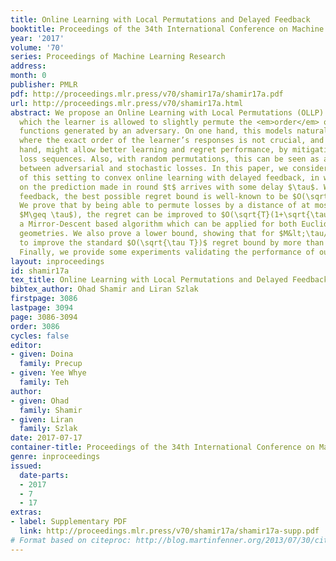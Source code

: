 ```yaml
---
title: Online Learning with Local Permutations and Delayed Feedback
booktitle: Proceedings of the 34th International Conference on Machine Learning
year: '2017'
volume: '70'
series: Proceedings of Machine Learning Research
address: 
month: 0
publisher: PMLR
pdf: http://proceedings.mlr.press/v70/shamir17a/shamir17a.pdf
url: http://proceedings.mlr.press/v70/shamir17a.html
abstract: We propose an Online Learning with Local Permutations (OLLP) setting, in
  which the learner is allowed to slightly permute the <em>order</em> of the loss
  functions generated by an adversary. On one hand, this models natural situations
  where the exact order of the learner’s responses is not crucial, and on the other
  hand, might allow better learning and regret performance, by mitigating highly adversarial
  loss sequences. Also, with random permutations, this can be seen as a setting interpolating
  between adversarial and stochastic losses. In this paper, we consider the applicability
  of this setting to convex online learning with delayed feedback, in which the feedback
  on the prediction made in round $t$ arrives with some delay $\tau$. With such delayed
  feedback, the best possible regret bound is well-known to be $O(\sqrt{\tau T})$.
  We prove that by being able to permute losses by a distance of at most $M$ (for
  $M\geq \tau$), the regret can be improved to $O(\sqrt{T}(1+\sqrt{\tau^2/M}))$, using
  a Mirror-Descent based algorithm which can be applied for both Euclidean and non-Euclidean
  geometries. We also prove a lower bound, showing that for $M&lt;\tau/3$, it is impossible
  to improve the standard $O(\sqrt{\tau T})$ regret bound by more than constant factors.
  Finally, we provide some experiments validating the performance of our algorithm.
layout: inproceedings
id: shamir17a
tex_title: Online Learning with Local Permutations and Delayed Feedback
bibtex_author: Ohad Shamir and Liran Szlak
firstpage: 3086
lastpage: 3094
page: 3086-3094
order: 3086
cycles: false
editor:
- given: Doina
  family: Precup
- given: Yee Whye
  family: Teh
author:
- given: Ohad
  family: Shamir
- given: Liran
  family: Szlak
date: 2017-07-17
container-title: Proceedings of the 34th International Conference on Machine Learning
genre: inproceedings
issued:
  date-parts:
  - 2017
  - 7
  - 17
extras:
- label: Supplementary PDF
  link: http://proceedings.mlr.press/v70/shamir17a/shamir17a-supp.pdf
# Format based on citeproc: http://blog.martinfenner.org/2013/07/30/citeproc-yaml-for-bibliographies/
---
```

